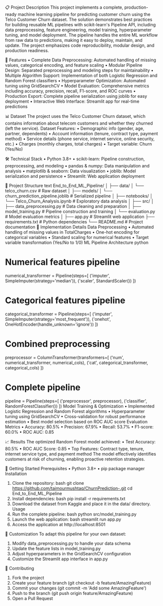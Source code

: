 📋 Project Description
This project implements a complete, production-ready machine learning pipeline for predicting customer churn using the Telco Customer Churn dataset. The solution demonstrates best practices for building reusable ML pipelines with scikit-learn's Pipeline API, including data preprocessing, feature engineering, model training, hyperparameter tuning, and model deployment.
The pipeline handles the entire ML workflow from raw data to predictions, making it easy to deploy, maintain, and update. The project emphasizes code reproducibility, modular design, and production readiness.

🚀 Features
•	Complete Data Preprocessing: Automated handling of missing values, categorical encoding, and feature scaling
•	Modular Pipeline Design: Separated preprocessing and modeling steps for maintainability
•	Multiple Algorithm Support: Implementation of both Logistic Regression and Random Forest classifiers
•	Hyperparameter Optimization: Automated tuning using GridSearchCV
•	Model Evaluation: Comprehensive metrics including accuracy, precision, recall, F1-score, and ROC curves
•	Production Export: Complete pipeline serialization using joblib for easy deployment
•	Interactive Web Interface: Streamlit app for real-time predictions

📊 Dataset
The project uses the Telco Customer Churn dataset, which contains information about telecom customers and whether they churned (left the service).
Dataset Features:
•	Demographic info (gender, age, partner, dependents)
•	Account information (tenure, contract type, payment method)
•	Service details (phone service, internet service, online security, etc.)
•	Charges (monthly charges, total charges)
•	Target variable: Churn (Yes/No)

🛠️ Technical Stack
•	Python 3.8+
•	scikit-learn: Pipeline construction, preprocessing, and modeling
•	pandas & numpy: Data manipulation and analysis
•	matplotlib & seaborn: Data visualization
•	joblib: Model serialization and persistence
•	Streamlit: Web application deployment

📁 Project Structure
text
End_to_End_ML_Pipeline/
│
├── data/
│   └── telco_churn.csv          # Raw dataset
│
├── models/
│   └── churn_prediction_pipeline.joblib  # Serialized pipeline
│
├── notebooks/
│   └── Telco_Churn_Analysis.ipynb        # Exploratory data analysis
│
├── src/
│   ├── data_preprocessing.py    # Data cleaning and preparation
│   ├── model_training.py        # Pipeline construction and training
│   └── evaluation.py            # Model evaluation metrics
│
├── app.py                       # Streamlit web application
├── requirements.txt             # Python dependencies
└── README.md                    # Project documentation
🎯 Implementation Details
Data Preprocessing
•	Automated handling of missing values in TotalCharges
•	One-hot encoding for categorical variables
•	Standard scaling for numerical features
•	Target variable transformation (Yes/No to 1/0)
ML Pipeline Architecture
python
# Numerical features pipeline
numerical_transformer = Pipeline(steps=[
    ('imputer', SimpleImputer(strategy='median')),
    ('scaler', StandardScaler())
])

# Categorical features pipeline  
categorical_transformer = Pipeline(steps=[
    ('imputer', SimpleImputer(strategy='most_frequent')),
    ('onehot', OneHotEncoder(handle_unknown='ignore'))
])

# Combined preprocessing
preprocessor = ColumnTransformer(transformers=[
    ('num', numerical_transformer, numerical_cols),
    ('cat', categorical_transformer, categorical_cols)
])

# Complete pipeline
pipeline = Pipeline(steps=[
    ('preprocessor', preprocessor),
    ('classifier', RandomForestClassifier())
])
Model Training & Optimization
•	Implemented Logistic Regression and Random Forest algorithms
•	Hyperparameter tuning using GridSearchCV
•	Cross-validation for robust performance estimation
•	Best model selection based on ROC AUC score
Evaluation Metrics
•	Accuracy: 80.5%
•	Precision: 67.9%
•	Recall: 53.7%
•	F1-score: 60.0%
•	ROC AUC: 0.85

📈 Results
The optimized Random Forest model achieved:
•	Test Accuracy: 80.5%
•	ROC AUC Score: 0.85
•	Top Features: Contract type, tenure, internet service type, and payment method
The model effectively identifies customers at risk of churning, enabling proactive retention strategies.

🚀 Getting Started
Prerequisites
•	Python 3.8+
•	pip package manager
Installation
1.	Clone the repository:
bash
git clone https://github.com/taimourmushtaq/ChurnPrediction-.git
cd End_to_End_ML_Pipeline
2.	Install dependencies:
bash
pip install -r requirements.txt
3.	Download the dataset from Kaggle and place it in the data/ directory.
Usage
1.	Run the complete pipeline:
bash
python src/model_training.py
2.	Launch the web application:
bash
streamlit run app.py
3.	Access the application at http://localhost:8501

🔧 Customization
To adapt this pipeline for your own dataset:
1.	Modify data_preprocessing.py to handle your data schema
2.	Update the feature lists in model_training.py
3.	Adjust hyperparameters in the GridSearchCV configuration
4.	Customize the Streamlit app interface in app.py


🤝 Contributing
1.	Fork the project
2.	Create your feature branch (git checkout -b feature/AmazingFeature)
3.	Commit your changes (git commit -m 'Add some AmazingFeature')
4.	Push to the branch (git push origin feature/AmazingFeature)
5.	Open a Pull Request


